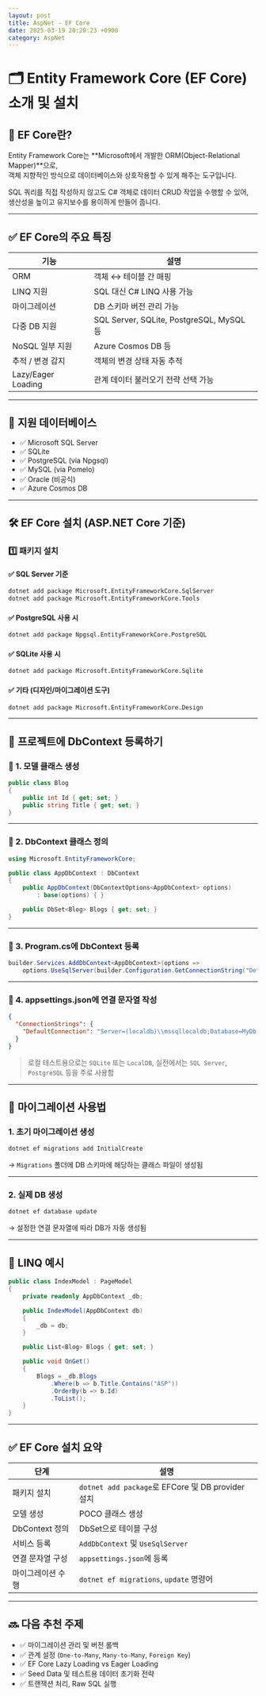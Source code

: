 ```yaml
---
layout: post
title: AspNet - EF Core
date: 2025-03-19 20:20:23 +0900
category: AspNet
---
```

# 🗂️ Entity Framework Core (EF Core) 소개 및 설치

## 📌 EF Core란?

Entity Framework Core는 **Microsoft에서 개발한 ORM(Object-Relational Mapper)**으로,  
객체 지향적인 방식으로 데이터베이스와 상호작용할 수 있게 해주는 도구입니다.

SQL 쿼리를 직접 작성하지 않고도 C# 객체로 데이터 CRUD 작업을 수행할 수 있어,  
생산성을 높이고 유지보수를 용이하게 만들어 줍니다.

---

## ✅ EF Core의 주요 특징

| 기능 | 설명 |
|------|------|
| ORM | 객체 ↔ 테이블 간 매핑 |
| LINQ 지원 | SQL 대신 C# LINQ 사용 가능 |
| 마이그레이션 | DB 스키마 버전 관리 가능 |
| 다중 DB 지원 | SQL Server, SQLite, PostgreSQL, MySQL 등 |
| NoSQL 일부 지원 | Azure Cosmos DB 등 |
| 추적 / 변경 감지 | 객체의 변경 상태 자동 추적 |
| Lazy/Eager Loading | 관계 데이터 불러오기 전략 선택 가능 |

---

## 🔌 지원 데이터베이스

- ✅ Microsoft SQL Server
- ✅ SQLite
- ✅ PostgreSQL (via Npgsql)
- ✅ MySQL (via Pomelo)
- ✅ Oracle (비공식)
- ✅ Azure Cosmos DB

---

## 🛠️ EF Core 설치 (ASP.NET Core 기준)

### 1️⃣ 패키지 설치

#### ✅ SQL Server 기준

```bash
dotnet add package Microsoft.EntityFrameworkCore.SqlServer
dotnet add package Microsoft.EntityFrameworkCore.Tools
```

#### ✅ PostgreSQL 사용 시

```bash
dotnet add package Npgsql.EntityFrameworkCore.PostgreSQL
```

#### ✅ SQLite 사용 시

```bash
dotnet add package Microsoft.EntityFrameworkCore.Sqlite
```

#### ✅ 기타 (디자인/마이그레이션 도구)

```bash
dotnet add package Microsoft.EntityFrameworkCore.Design
```

---

## 🧱 프로젝트에 DbContext 등록하기

### 📄 1. 모델 클래스 생성

```csharp
public class Blog
{
    public int Id { get; set; }
    public string Title { get; set; }
}
```

---

### 📄 2. DbContext 클래스 정의

```csharp
using Microsoft.EntityFrameworkCore;

public class AppDbContext : DbContext
{
    public AppDbContext(DbContextOptions<AppDbContext> options)
        : base(options) { }

    public DbSet<Blog> Blogs { get; set; }
}
```

---

### 📄 3. Program.cs에 DbContext 등록

```csharp
builder.Services.AddDbContext<AppDbContext>(options =>
    options.UseSqlServer(builder.Configuration.GetConnectionString("DefaultConnection")));
```

---

### 📄 4. appsettings.json에 연결 문자열 작성

```json
{
  "ConnectionStrings": {
    "DefaultConnection": "Server=(localdb)\\mssqllocaldb;Database=MyDb;Trusted_Connection=True;"
  }
}
```

> 로컬 테스트용으로는 `SQLite` 또는 `LocalDB`, 실전에서는 `SQL Server`, `PostgreSQL` 등을 주로 사용함

---

## 🔁 마이그레이션 사용법

### 1. 초기 마이그레이션 생성

```bash
dotnet ef migrations add InitialCreate
```

→ `Migrations` 폴더에 DB 스키마에 해당하는 클래스 파일이 생성됨

---

### 2. 실제 DB 생성

```bash
dotnet ef database update
```

→ 설정한 연결 문자열에 따라 DB가 자동 생성됨

---

## 🧪 LINQ 예시

```csharp
public class IndexModel : PageModel
{
    private readonly AppDbContext _db;

    public IndexModel(AppDbContext db)
    {
        _db = db;
    }

    public List<Blog> Blogs { get; set; }

    public void OnGet()
    {
        Blogs = _db.Blogs
            .Where(b => b.Title.Contains("ASP"))
            .OrderBy(b => b.Id)
            .ToList();
    }
}
```

---

## ✅ EF Core 설치 요약

| 단계 | 설명 |
|------|------|
| 패키지 설치 | `dotnet add package`로 EFCore 및 DB provider 설치 |
| 모델 생성 | POCO 클래스 생성 |
| DbContext 정의 | DbSet으로 테이블 구성 |
| 서비스 등록 | `AddDbContext` 및 `UseSqlServer` |
| 연결 문자열 구성 | `appsettings.json`에 등록 |
| 마이그레이션 수행 | `dotnet ef migrations`, `update` 명령어 |

---

## 🔜 다음 추천 주제

- ✅ 마이그레이션 관리 및 버전 롤백
- ✅ 관계 설정 (`One-to-Many`, `Many-to-Many`, `Foreign Key`)
- ✅ EF Core Lazy Loading vs Eager Loading
- ✅ Seed Data 및 테스트용 데이터 초기화 전략
- ✅ 트랜잭션 처리, Raw SQL 실행